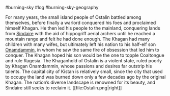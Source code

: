 #burning-sky #log #burning-sky-geography

For many years, the small island people of Ostalin battled among themselves, before finally a warlord conquered his foes and proclaimed himself Khagan. He then led his people to the mainland, conquering lands from [Sindaire](Sindaire.md) with the aid of hippogriff aerial archers until he reached a mountain range and felt he had done enough. The Khagan had many children with many wifes, but ultimately left his nation to his half-elf son [Onamdammin](Onamdammin.md), in whom he saw the same fire of obsession that led him to conquer. The Khagan hoped his son would be the one to topple Coaltongue and rule Ragesia.
The Khaganhold of Ostalin is a violent state, ruled poorly by Khagan Onamdammin, whose passions and desires far outstrip his talents. The capital city of Kistan is relatively small, since the city that
used to occupy the land was burned down only a few decades ago by the original Khagan. The nation’s diverse landscape is renowned for its beauty, and Sindaire still seeks to reclaim it.
[[file:Ostalin.png|right]]
